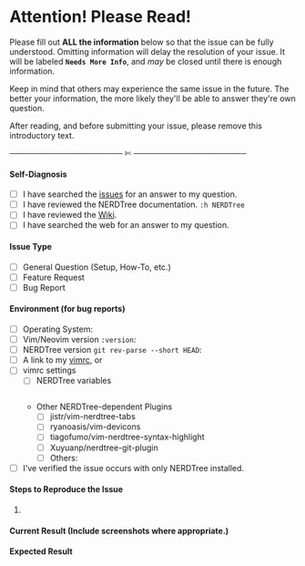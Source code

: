 # Attention! Please Read!
Please fill out **ALL the information** below so that the issue can be fully understood. Omitting information will delay the resolution of your issue. It will be labeled **`Needs More Info`**, and *may* be closed until there is enough information.

Keep in mind that others may experience the same issue in the future. The better your information, the more likely they'll be able to answer they're own question.

After reading, and before submitting your issue, please remove this introductory text.

──────────────────── ✄ ────────────────────

#### Self-Diagnosis
- [ ] I have searched the [issues](https://github.com/scrooloose/nerdtree/issues) for an answer to my question.
- [ ] I have reviewed the NERDTree documentation. `:h NERDTree`
- [ ] I have reviewed the [Wiki](https://github.com/scrooloose/nerdtree/wiki).
- [ ] I have searched the web for an answer to my question.

#### Issue Type
- [ ] General Question (Setup, How-To, etc.)
- [ ] Feature Request
- [ ] Bug Report

#### Environment (for bug reports)
- [ ] Operating System: 
- [ ] Vim/Neovim version `:version`: 
- [ ] NERDTree version `git rev-parse --short HEAD`: 
- [ ] A link to my [vimrc](), or
- [ ] vimrc settings
    - [ ] NERDTree variables
    ```vim
    ```
    - Other NERDTree-dependent Plugins
        - [ ] jistr/vim-nerdtree-tabs
        - [ ] ryanoasis/vim-devicons
        - [ ] tiagofumo/vim-nerdtree-syntax-highlight
        - [ ] Xuyuanp/nerdtree-git-plugin
        - [ ] Others: 
- [ ] I've verified the issue occurs with only NERDTree installed.

#### Steps to Reproduce the Issue
1. 

#### Current Result (Include screenshots where appropriate.)

#### Expected Result

